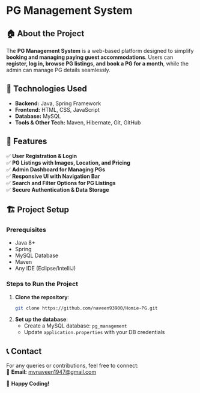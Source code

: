 # PG Management System

## 🏠 About the Project
The **PG Management System** is a web-based platform designed to simplify **booking and managing paying guest accommodations**. Users can **register, log in, browse PG listings, and book a PG for a month**, while the admin can manage PG details seamlessly.

## 🚀 Technologies Used
- **Backend:** Java, Spring Framework
- **Frontend:** HTML, CSS, JavaScript
- **Database:** MySQL
- **Tools & Other Tech:** Maven, Hibernate, Git, GitHub

## 📌 Features
✅ **User Registration & Login**  
✅ **PG Listings with Images, Location, and Pricing**  
✅ **Admin Dashboard for Managing PGs**  
✅ **Responsive UI with Navigation Bar**  
✅ **Search and Filter Options for PG Listings**  
✅ **Secure Authentication & Data Storage**  

## 🏗 Project Setup
### Prerequisites
- Java 8+
- Spring 
- MySQL Database
- Maven
- Any IDE (Eclipse/IntelliJ)

### Steps to Run the Project
1. **Clone the repository**:
   ```bash
   git clone https://github.com/naveen93900/Homie-PG.git
   
   ```
2. **Set up the database**:
   - Create a MySQL database: `pg_management`
   - Update `application.properties` with your DB credentials



## 📞 Contact
For any queries or contributions, feel free to connect:  
📧 **Email:** mvnaveen1947@gmail.com   

🚀 **Happy Coding!**
